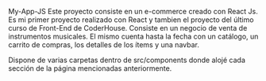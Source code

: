 My-App-JS
Este proyecto consiste en un e-commerce creado con React Js. Es mi primer proyecto realizado con React y tambien el proyecto del último curso de Front-End de CoderHouse.
Consiste en un negocio de venta de instrumentos musicales. El mismo cuenta hasta la fecha con un catálogo, un carrito de compras, los detalles de los ítems y una navbar.

Dispone de varias carpetas dentro de src/components donde alojé cada sección de la página mencionadas anteriormente.
